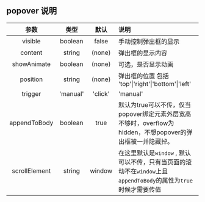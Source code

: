 ## popover 说明 


| 参数        | 类型          | 默认        |   说明                 |
| :---------: | :----------: | :---------: | :------------------------------------------|
| visible           | boolean     | false       | 手动控制弹出框的显示 |
| content          | string       | (none)      | 弹出框的显示内容 |
| showAnimate      | boolean      | (none)      | 可选，是否显示动画  |
| position         | string       | (none)      | 弹出框的位置 包括 'top'\|'right'\|'bottom'\|'left' |
| trigger          | 'manual'|'click' |  'manual' | 触发方式
| appendToBody     | boolean      | true      | 默认为true可以不传，仅当popover绑定元素外层宽高不够时，overflow为hidden，不想popover的弹出框被一并隐藏掉。 |
| scrollElement    | string       | window      | 在这里默认是`window` , 默认可以不传，只有当页面的滚动不在`window`上且`appendToBody`的属性为`true`时候才需要传值 |
